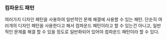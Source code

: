 ### 컴파운드 패턴
여러가지 디자인 패턴을 사용하여 일반적인 문제 해결에 사용할 수 있는 패턴. 단순히 여러개의 디자인 패턴을 사용한다고 해서 컴파운드 패턴이라고 할 수 있는건 아니고, 일반적인 문제를 해결 할 수 있을 정도로 일반화되어 있어야 컴파운드 패턴이라 할 수 있다.
